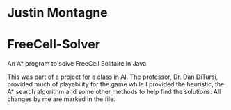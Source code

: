 # Justin Montagne

# FreeCell-Solver
An A* program to solve FreeCell Solitaire in Java

This was part of a project for a class in AI. The professor, Dr. Dan DiTursi, provided much of playability for the game while I provided the heuristic, the A* search algorithm and some other methods to help find the solutions. All changes by me are marked in the file.


